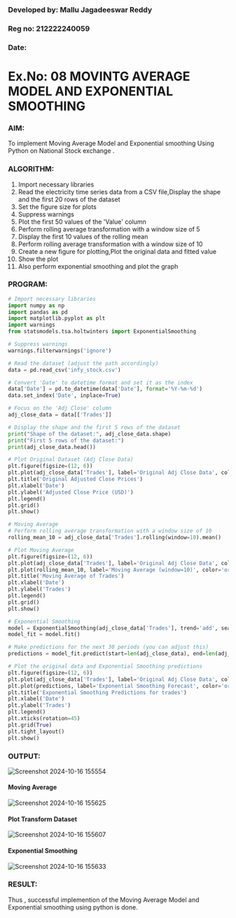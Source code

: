 ### Developed by: Mallu Jagadeeswar Reddy
### Reg no: 212222240059
### Date:
# Ex.No: 08     MOVINTG AVERAGE MODEL AND EXPONENTIAL SMOOTHING
 


### AIM:
To implement Moving Average Model and Exponential smoothing Using Python on National Stock exchange
.
### ALGORITHM:
1. Import necessary libraries
2. Read the electricity time series data from a CSV file,Display the shape and the first 20 rows of
the dataset
3. Set the figure size for plots
4. Suppress warnings
5. Plot the first 50 values of the 'Value' column
6. Perform rolling average transformation with a window size of 5
7. Display the first 10 values of the rolling mean
8. Perform rolling average transformation with a window size of 10
9. Create a new figure for plotting,Plot the original data and fitted value
10. Show the plot
11. Also perform exponential smoothing and plot the graph
### PROGRAM:
```python
# Import necessary libraries
import numpy as np
import pandas as pd
import matplotlib.pyplot as plt
import warnings
from statsmodels.tsa.holtwinters import ExponentialSmoothing

# Suppress warnings
warnings.filterwarnings('ignore')

# Read the dataset (adjust the path accordingly)
data = pd.read_csv('infy_stock.csv')

# Convert 'Date' to datetime format and set it as the index
data['Date'] = pd.to_datetime(data['Date'], format='%Y-%m-%d')
data.set_index('Date', inplace=True)

# Focus on the 'Adj Close' column
adj_close_data = data[['Trades']]

# Display the shape and the first 5 rows of the dataset
print("Shape of the dataset:", adj_close_data.shape)
print("First 5 rows of the dataset:")
print(adj_close_data.head())

# Plot Original Dataset (Adj Close Data)
plt.figure(figsize=(12, 6))
plt.plot(adj_close_data['Trades'], label='Original Adj Close Data', color='blue')
plt.title('Original Adjusted Close Prices')
plt.xlabel('Date')
plt.ylabel('Adjusted Close Price (USD)')
plt.legend()
plt.grid()
plt.show()

# Moving Average
# Perform rolling average transformation with a window size of 10
rolling_mean_10 = adj_close_data['Trades'].rolling(window=10).mean()

# Plot Moving Average
plt.figure(figsize=(12, 6))
plt.plot(adj_close_data['Trades'], label='Original Adj Close Data', color='blue')
plt.plot(rolling_mean_10, label='Moving Average (window=10)', color='orange')
plt.title('Moving Average of Trades')
plt.xlabel('Date')
plt.ylabel('Trades')
plt.legend()
plt.grid()
plt.show()

# Exponential Smoothing
model = ExponentialSmoothing(adj_close_data['Trades'], trend='add', seasonal=None)
model_fit = model.fit()

# Make predictions for the next 30 periods (you can adjust this)
predictions = model_fit.predict(start=len(adj_close_data), end=len(adj_close_data) + 30)

# Plot the original data and Exponential Smoothing predictions
plt.figure(figsize=(12, 6))
plt.plot(adj_close_data['Trades'], label='Original Adj Close Data', color='blue')
plt.plot(predictions, label='Exponential Smoothing Forecast', color='orange')
plt.title('Exponential Smoothing Predictions for trades')
plt.xlabel('Date')
plt.ylabel('Trades')
plt.legend()
plt.xticks(rotation=45)
plt.grid(True)
plt.tight_layout()
plt.show()
```

### OUTPUT:

![Screenshot 2024-10-16 155554](https://github.com/user-attachments/assets/12e62c7c-bea7-4d6f-8a5e-4ca41e1164ec)

#### Moving Average

![Screenshot 2024-10-16 155625](https://github.com/user-attachments/assets/d30eac76-ab1e-4765-9680-79c5024e4bec)

#### Plot Transform Dataset
![Screenshot 2024-10-16 155607](https://github.com/user-attachments/assets/f7e7778f-8359-4905-9d32-3c197569aa39)



#### Exponential Smoothing

![Screenshot 2024-10-16 155633](https://github.com/user-attachments/assets/48793708-fc6c-41e1-82fb-a042991dcdb1)


### RESULT:
Thus , successful implemention of the Moving Average Model and Exponential smoothing using python is done.
